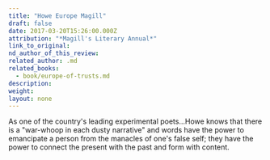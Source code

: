```yaml
---
title: "Howe Europe Magill"
draft: false
date: 2017-03-20T15:26:00.000Z
attribution: "*Magill's Literary Annual*"
link_to_original:
nd_author_of_this_review:
related_author: .md
related_books:
  - book/europe-of-trusts.md
description:
weight:
layout: none
---
```

As one of the country's leading experimental poets...Howe knows that there is a "war-whoop in each dusty narrative" and words have the power to emancipate a person from the manacles of one's false self; they have the power to connect the present with the past and form with content.

